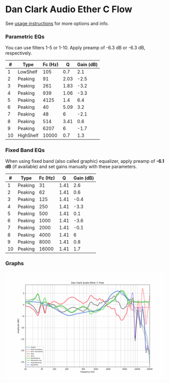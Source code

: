 # Dan Clark Audio Ether C Flow
See [usage instructions](https://github.com/jaakkopasanen/AutoEq#usage) for more options and info.

### Parametric EQs
You can use filters 1-5 or 1-10. Apply preamp of -6.3 dB or -6.3 dB, respectively.

|   # | Type      |   Fc (Hz) |    Q |   Gain (dB) |
|-----|-----------|-----------|------|-------------|
|   1 | LowShelf  |       105 | 0.7  |         2.1 |
|   2 | Peaking   |        91 | 2.03 |        -2.5 |
|   3 | Peaking   |       261 | 1.83 |        -3.2 |
|   4 | Peaking   |       939 | 1.06 |        -3.3 |
|   5 | Peaking   |      4125 | 1.4  |         6.4 |
|   6 | Peaking   |        40 | 5.09 |         3.2 |
|   7 | Peaking   |        48 | 6    |        -2.1 |
|   8 | Peaking   |       514 | 3.41 |         0.6 |
|   9 | Peaking   |      6207 | 6    |        -1.7 |
|  10 | HighShelf |     10000 | 0.7  |         1.3 |

### Fixed Band EQs
When using fixed band (also called graphic) equalizer, apply preamp of **-6.1 dB** (if available) and set gains manually with these parameters.

|   # | Type    |   Fc (Hz) |    Q |   Gain (dB) |
|-----|---------|-----------|------|-------------|
|   1 | Peaking |        31 | 1.41 |         2.6 |
|   2 | Peaking |        62 | 1.41 |         0.6 |
|   3 | Peaking |       125 | 1.41 |        -0.4 |
|   4 | Peaking |       250 | 1.41 |        -3.3 |
|   5 | Peaking |       500 | 1.41 |         0.1 |
|   6 | Peaking |      1000 | 1.41 |        -3.6 |
|   7 | Peaking |      2000 | 1.41 |        -0.1 |
|   8 | Peaking |      4000 | 1.41 |         6   |
|   9 | Peaking |      8000 | 1.41 |         0.8 |
|  10 | Peaking |     16000 | 1.41 |         1.7 |

### Graphs
![](./Dan%20Clark%20Audio%20Ether%20C%20Flow.png)
